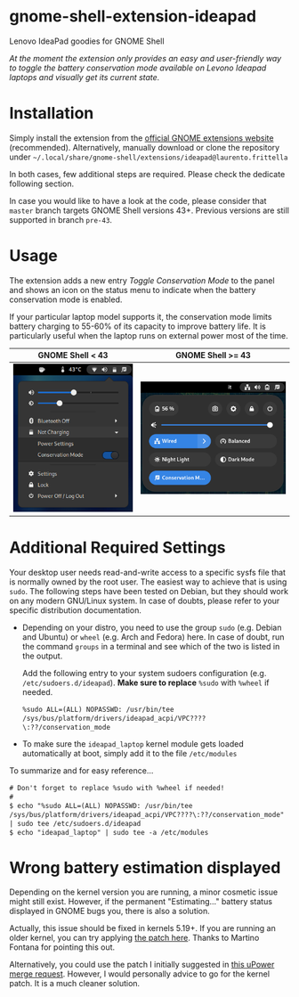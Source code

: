 # gnome-shell-extension-ideapad
Lenovo IdeaPad goodies for GNOME Shell

*At the moment the extension only provides an easy and user-friendly way to toggle the battery conservation mode available on Levono Ideapad laptops and visually get its current state.*

# Installation
Simply install the extension from the [official GNOME extensions website](https://extensions.gnome.org/extension/2992/ideapad/) (recommended). Alternatively, manually download or clone the repository under `~/.local/share/gnome-shell/extensions/ideapad@laurento.frittella`

In both cases, few additional steps are required. Please check the dedicate following section.

In case you would like to have a look at the code, please consider that `master` branch targets GNOME Shell versions 43+. Previous versions are still supported in branch `pre-43`.

# Usage
The extension adds a new entry *Toggle Conservation Mode* to the panel and shows an icon on the status menu to indicate when the battery conservation mode is enabled.

If your particular laptop model supports it, the conservation mode limits battery charging to 55-60% of its capacity to improve battery life. It is particularly useful when the laptop runs on external power most of the time.

| GNOME Shell < 43    | GNOME Shell >= 43      |
|---------------------|------------------------|
| ![](screenshot.png) | ![](screenshot-43.png) |

# Additional Required Settings
Your desktop user needs read-and-write access to a specific sysfs file that is normally owned by the root user. The easiest way to achieve that is using `sudo`. The following steps have been tested on Debian, but they should work on any modern GNU/Linux system. In case of doubts, please refer to your specific distribution documentation.

* Depending on your distro, you need to use the group `sudo` (e.g. Debian and Ubuntu) or `wheel` (e.g. Arch and Fedora) here. In case of doubt, run the command `groups` in a terminal and see which of the two is listed in the output.

  Add the following entry to your system sudoers configuration (e.g. `/etc/sudoers.d/ideapad`). **Make sure to replace** `%sudo` with `%wheel` if needed.
  ~~~
  %sudo ALL=(ALL) NOPASSWD: /usr/bin/tee /sys/bus/platform/drivers/ideapad_acpi/VPC????\:??/conservation_mode
  ~~~

* To make sure the `ideapad_laptop` kernel module gets loaded automatically at boot, simply add it to the file `/etc/modules`

To summarize and for easy reference...
~~~
# Don't forget to replace %sudo with %wheel if needed!
#
$ echo "%sudo ALL=(ALL) NOPASSWD: /usr/bin/tee /sys/bus/platform/drivers/ideapad_acpi/VPC????\:??/conservation_mode" | sudo tee /etc/sudoers.d/ideapad
$ echo "ideapad_laptop" | sudo tee -a /etc/modules
~~~

# Wrong battery estimation displayed
Depending on the kernel version you are running, a minor cosmetic issue might still exist. However, if the permanent "Estimating..." battery status displayed in GNOME bugs you, there is also a solution.

Actually, this issue should be fixed in kernels 5.19+. If you are running an older kernel, you can try applying [the patch here](https://git.kernel.org/pub/scm/linux/kernel/git/torvalds/linux.git/commit/?id=185d20694a8aceb4eda9fc1314cbaad0df0aab07). Thanks to Martino Fontana for pointing this out.

Alternatively, you could use the patch I initially suggested in [this uPower merge request](https://gitlab.freedesktop.org/upower/upower/-/merge_requests/46). However, I would personally advice to go for the kernel patch. It is a much cleaner solution.

